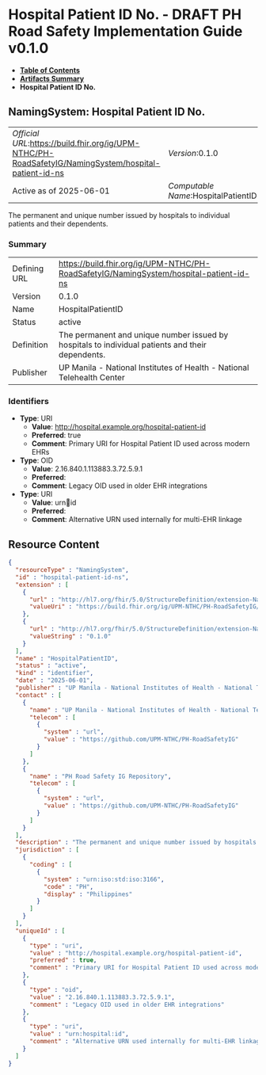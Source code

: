 # Hospital Patient ID No. - DRAFT PH Road Safety Implementation Guide v0.1.0

* [**Table of Contents**](toc.md)
* [**Artifacts Summary**](artifacts.md)
* **Hospital Patient ID No.**

## NamingSystem: Hospital Patient ID No. 

| | |
| :--- | :--- |
| *Official URL*:https://build.fhir.org/ig/UPM-NTHC/PH-RoadSafetyIG/NamingSystem/hospital-patient-id-ns | *Version*:0.1.0 |
| Active as of 2025-06-01 | *Computable Name*:HospitalPatientID |

 
The permanent and unique number issued by hospitals to individual patients and their dependents. 

### Summary

| | |
| :--- | :--- |
| Defining URL | https://build.fhir.org/ig/UPM-NTHC/PH-RoadSafetyIG/NamingSystem/hospital-patient-id-ns |
| Version | 0.1.0 |
| Name | HospitalPatientID |
| Status | active |
| Definition | The permanent and unique number issued by hospitals to individual patients and their dependents. |
| Publisher | UP Manila - National Institutes of Health - National Telehealth Center |

### Identifiers

* **Type**: URI
  * **Value**: http://hospital.example.org/hospital-patient-id
  * **Preferred**: true
  * **Comment**: Primary URI for Hospital Patient ID used across modern EHRs
* **Type**: OID
  * **Value**: 2.16.840.1.113883.3.72.5.9.1
  * **Preferred**: 
  * **Comment**: Legacy OID used in older EHR integrations
* **Type**: URI
  * **Value**: urn:hospital:id
  * **Preferred**: 
  * **Comment**: Alternative URN used internally for multi-EHR linkage



## Resource Content

```json
{
  "resourceType" : "NamingSystem",
  "id" : "hospital-patient-id-ns",
  "extension" : [
    {
      "url" : "http://hl7.org/fhir/5.0/StructureDefinition/extension-NamingSystem.url",
      "valueUri" : "https://build.fhir.org/ig/UPM-NTHC/PH-RoadSafetyIG/NamingSystem/hospital-patient-id-ns"
    },
    {
      "url" : "http://hl7.org/fhir/5.0/StructureDefinition/extension-NamingSystem.version",
      "valueString" : "0.1.0"
    }
  ],
  "name" : "HospitalPatientID",
  "status" : "active",
  "kind" : "identifier",
  "date" : "2025-06-01",
  "publisher" : "UP Manila - National Institutes of Health - National Telehealth Center",
  "contact" : [
    {
      "name" : "UP Manila - National Institutes of Health - National Telehealth Center",
      "telecom" : [
        {
          "system" : "url",
          "value" : "https://github.com/UPM-NTHC/PH-RoadSafetyIG"
        }
      ]
    },
    {
      "name" : "PH Road Safety IG Repository",
      "telecom" : [
        {
          "system" : "url",
          "value" : "https://github.com/UPM-NTHC/PH-RoadSafetyIG"
        }
      ]
    }
  ],
  "description" : "The permanent and unique number issued by hospitals to individual patients and their dependents.",
  "jurisdiction" : [
    {
      "coding" : [
        {
          "system" : "urn:iso:std:iso:3166",
          "code" : "PH",
          "display" : "Philippines"
        }
      ]
    }
  ],
  "uniqueId" : [
    {
      "type" : "uri",
      "value" : "http://hospital.example.org/hospital-patient-id",
      "preferred" : true,
      "comment" : "Primary URI for Hospital Patient ID used across modern EHRs"
    },
    {
      "type" : "oid",
      "value" : "2.16.840.1.113883.3.72.5.9.1",
      "comment" : "Legacy OID used in older EHR integrations"
    },
    {
      "type" : "uri",
      "value" : "urn:hospital:id",
      "comment" : "Alternative URN used internally for multi-EHR linkage"
    }
  ]
}

```
